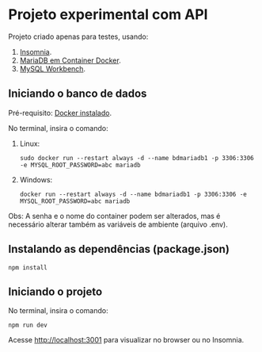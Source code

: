 # Projeto experimental com API

Projeto criado apenas para testes, usando:

 1. [Insomnia](https://insomnia.rest/download).
 2. [MariaDB em Container Docker](https://hub.docker.com/_/mariadb).
 3. [MySQL Workbench](https://dev.mysql.com/downloads/workbench/).

## Iniciando o banco de dados

Pré-requisito: [Docker instalado](https://docs.docker.com/get-docker/).

No terminal, insira o comando:

1. Linux:

    `sudo docker run --restart always -d --name bdmariadb1 -p 3306:3306 -e MYSQL_ROOT_PASSWORD=abc mariadb`

2. Windows:

    `docker run --restart always -d --name bdmariadb1 -p 3306:3306 -e MYSQL_ROOT_PASSWORD=abc mariadb`

Obs: A senha e o nome do container podem ser alterados, mas é necessário alterar também as variáveis de ambiente (arquivo .env).

## Instalando as dependências (package.json)

`npm install`

## Iniciando o projeto

No terminal, insira o comando:

`npm run dev`

Acesse [http://localhost:3001](http://localhost:3000) para visualizar no browser ou no Insomnia.


